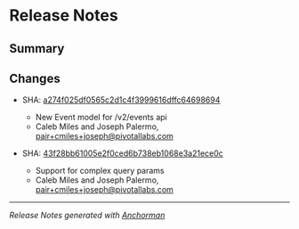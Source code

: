 # Release Notes

## Summary

## Changes

* SHA: [a274f025df0565c2d1c4f3999616dffc64698694](git@github.com:cloudfoundry/cfou/commit/a274f025df0565c2d1c4f3999616dffc64698694)
    * New Event model for /v2/events api
    * Caleb Miles and Joseph Palermo, pair+cmiles+joseph@pivotallabs.com


* SHA: [43f28bb61005e2f0ced6b738eb1068e3a21ece0c](git@github.com:cloudfoundry/cfou/commit/43f28bb61005e2f0ced6b738eb1068e3a21ece0c)
    * Support for complex query params
    * Caleb Miles and Joseph Palermo, pair+cmiles+joseph@pivotallabs.com


------

_Release Notes generated with [Anchorman](http://github.com/infews/anchorman)_